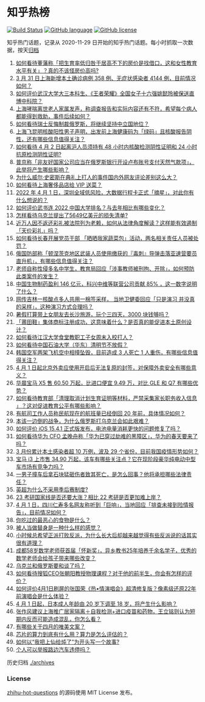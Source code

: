# 知乎热榜
[![Build Status](https://github.com/ToWeLong/zhihu-hot-questions/workflows/CI/badge.svg)](https://github.com/ToWeLong/zhihu-hot-questions/actions)
[![GitHub language](https://img.shields.io/badge/language-golang-orange.svg)](https://golang.org/)
[![GitHub license](https://img.shields.io/github/license/ToWeLong/zhihu-hot-questions)](https://github.com/ToWeLong/zhihu-hot-questions/blob/main/LICENSE)

知乎热门话题，记录从 2020-11-29 日开始的知乎热门话题。每小时抓取一次数据，按天[归档](./archives)

<!-- BEGIN -->

1. [如何看待董藩称「把生育率低归咎于居高不下的房价是找借口，这和女性教育水平有关」？真的不该怪房价高吗?](https://www.zhihu.com/question/524936004)
1. [3 月 31 日上海新增本土确诊病例 358 例、无症状感染者 4144 例，目前情况如何？](https://www.zhihu.com/question/525349059)
1. [如何评价武汉大学大三本科生、《王者荣耀》全国女子十六强姚懿玲被保送直博中科院？](https://www.zhihu.com/question/525038100)
1. [上海哮喘离世老人家属发声，称调查报告和实际内容还有不符，希望每个病人都能得到救助，事件后续如何？](https://www.zhihu.com/question/525366449)
1. [如何看待瑞士反悔制裁俄罗斯，将继续坚持中立国地位？](https://www.zhihu.com/question/525270767)
1. [上海飞昆明核酸阳性男子声明，出发前上海健康码为「绿码」且核酸报告阴性，还有哪些信息值得关注？](https://www.zhihu.com/question/525211417)
1. [如何看待 4 月 2 日起离沪人员须持有 48 小时内核酸检测阴性证明和 24 小时抗原检测阴性证明?](https://www.zhihu.com/question/525301309)
1. [普京称「非友好国家公司应当在俄罗斯银行开设卢布账号支付天然气款项」，此举将产生哪些影响？](https://www.zhihu.com/question/525283895)
1. [为什么威尔·史密斯在典礼上打人的事件国内外网友评论差别这么大？](https://www.zhihu.com/question/525059545)
1. [如何看待上海奢侈品店给 VIP 送菜？](https://www.zhihu.com/question/525194389)
1. [2022 年 4 月 1 日，深圳全域低风险，大数据行程卡正式「摘星」，对此你有什么想说的？](https://www.zhihu.com/question/525322048)
1. [如何评价武书连 2022 中国大学排名？与去年相比有哪些变化？](https://www.zhihu.com/question/525084475)
1. [怎样看待乌克兰提出了5649亿美元的损失清单?](https://www.zhihu.com/question/525297240)
1. [近万人因不返还彩礼被法院列为老赖，如何从法律角度解读？这样能有效遏制「天价彩礼」吗？](https://www.zhihu.com/question/525148594)
1. [如何看待长春开展党员干部 「晒晒我家蔬菜包」活动，两名相关责任人员被处罚？](https://www.zhihu.com/question/525163233)
1. [俄国防部称「顿涅茨克地区武装人员使用缴获的『毒刺』导弹击落亚速营要员直升机」，有哪些信息值得关注？](https://www.zhihu.com/question/525373552)
1. [老师自称性侵多名中学生，教育局回应「涉事教师被刑拘、开除」，如何预防此类案件的发生？](https://www.zhihu.com/question/525411528)
1. [中国生物制药盈利 146 亿元，科兴中维等联营公司贡献 85% ，这一数字说明了什么？](https://www.zhihu.com/question/525351116)
1. [网传吉林一核酸点多人共用一棉签采样， 当地卫健委回应「只是演习 并没真的采样」，这种演习方式合理吗？](https://www.zhihu.com/question/525400659)
1. [暑假打算带上女朋友去长沙旅游，玩个三四天，3000 块钱够吗？](https://www.zhihu.com/question/523590372)
1. [「莆田鞋」集体商标注册成功，这意味着什么？是否真的能促进本土原创设计？](https://www.zhihu.com/question/524943577)
1. [如何看待江汉大学食堂教职工子女周末入校打人？](https://www.zhihu.com/question/524793743)
1. [如何看待中国石油大学（华东）清明节不放假？](https://www.zhihu.com/question/525377305)
1. [韩国空军两架飞机空中相撞坠毁，目前造成 3 人死亡 1 人重伤，有哪些信息值得关注？](https://www.zhihu.com/question/525402896)
1. [4 月 1 日起北京外卖应使用开启后无法复原的封签，对保障外卖安全有哪些意义？](https://www.zhihu.com/question/525284484)
1. [华晨宝马 X5 售 60.50 万起，比进口便宜 9.49 万，对比 GLE 和 Q7 有哪些优势？](https://www.zhihu.com/question/525279774)
1. [如何看待教育部「清理取消计划生育证明等材料，严禁采集家长职务收入信息 」？这对促进教育公平有哪些影响？](https://www.zhihu.com/question/525378813)
1. [有航司工作人员称民航现在的航班量已经倒回 20 年前，具体情况如何？](https://www.zhihu.com/question/524970967)
1. [本该一边倒的战争，为什么俄罗斯打乌克兰会如此艰难？](https://www.zhihu.com/question/525032980)
1. [如何评价 iOS 15.4.1 正式版发布，电池电量消耗更快的问题修复了吗？](https://www.zhihu.com/question/525341506)
1. [如何看待华为 CFO 孟晚舟称「华为已穿过劫难的黑障区」，华为的春天要来了吗？](https://www.zhihu.com/question/524760561)
1. [3 月份累计本土感染者超 10 万例，波及 29 个省份，目前我国疫情形势如何？](https://www.zhihu.com/question/525416965)
1. [宝马 i3 上市售 34.90 万起，该车有哪些关注点？它在现阶段豪华纯电动中型车市场有竞争力吗？](https://www.zhihu.com/question/525282310)
1. [一男子撞车后拿石块猛砸伤者致其死亡，是怎么回事？他将承担哪些法律责任？](https://www.zhihu.com/question/525246422)
1. [英超为什么不采用季后赛制度?](https://www.zhihu.com/question/512073783)
1. [23 考研国家线是否还要大涨？相比 22 考研是否更加难上岸？](https://www.zhihu.com/question/524546669)
1. [4 月 1 日，四川仁寿多名网友称听到「巨响」，当地回应「排查未接到险情报告」，目前情况如何？](https://www.zhihu.com/question/525417152)
1. [你吃过的最恶心的食物是什么？](https://www.zhihu.com/question/21241329)
1. [被人当做替身是一种什么样的感觉？](https://www.zhihu.com/question/301248323)
1. [小时候总希望正派打败反派，为什么长大后却越来越觉得有些反派说的话其实很有道理？](https://www.zhihu.com/question/270680317)
1. [成都58岁数学老师获首届「怀新奖」，异乡教书25年培养千余名学子，优秀的数学老师会给孩子带来哪些改变？](https://www.zhihu.com/question/525012880)
1. [乌克兰和俄罗斯要和谈了吗？](https://www.zhihu.com/question/525079212)
1. [如何看待搜狐CEO张朝阳教授物理课程？对于他的前半生，你会有怎样的评价？](https://www.zhihu.com/question/524303519)
1. [如何评价4月1日刷屏的张国荣《热•情演唱会》超清修复版？像素级还原22年前演唱会是什么体验？](https://www.zhihu.com/question/525287913)
1. [4 月 1 日起，日本成人年龄由 20 岁下调至 18 岁，将产生什么影响？](https://www.zhihu.com/question/509558368)
1. [张作风建议上海推广居家隔离＋自我检测+进口疫苗和药物，王立铭则认为短期内反而可能造成混乱，你怎么看？](https://www.zhihu.com/question/525183175)
1. [有哪些关于四月的唯美文案？](https://www.zhihu.com/question/524870533)
1. [芯片的算力到底有什么用？算力是怎么评估的？](https://www.zhihu.com/question/525205682)
1. [如何以“我把上仙给炖了”为开头写一个故事?](https://www.zhihu.com/question/511259953)
1. [个人可以举报路边汽车违停吗？](https://www.zhihu.com/question/54769593)

<!-- END -->

历史归档 [./archives](./archives)


### License
[zhihu-hot-questions](https://github.com/towelong/zhihu-hot-questions) 的源码使用 MIT License 发布。